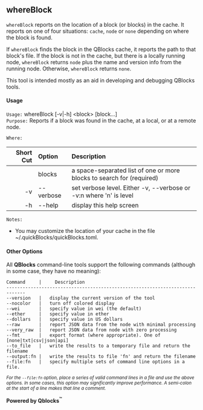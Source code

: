 ## whereBlock

`whereBlock` reports on the location of a block (or blocks) in the cache. It reports on one of four situations: `cache`, `node` or `none` depending on where the block is found.

If `whereBlock` finds the block in the QBlocks cache, it reports the path to that block's file. If the block is not in the cache, but there is a locally running node, `whereBlock` returns `node` plus the name and version info from the running node. Otherwise, `whereBlock` returns `none`.

This tool is intended mostly as an aid in developing and debugging QBlocks tools.

#### Usage

`Usage:`    whereBlock [-v|-h] &lt;block&gt; [block...]  
`Purpose:`  Reports if a block was found in the cache, at a local, or at a remote node.

`Where:`  

| Short Cut | Option | Description |
| -------: | :------- | :------- |
|  | blocks | a space-separated list of one or more blocks to search for (required) |
| -v | --verbose | set verbose level. Either -v, --verbose or -v:n where 'n' is level |
| -h | --help | display this help screen |

`Notes:`

- You may customize the location of your cache in the file ~/.quickBlocks/quickBlocks.toml.

#### Other Options

All **QBlocks** command-line tools support the following commands (although in some case, they have no meaning):

    Command     |     Description
    -----------------------------------------------------------------------------
    --version   |   display the current version of the tool
    --nocolor   |   turn off colored display
    --wei       |   specify value in wei (the default)
    --ether     |   specify value in ether
    --dollars   |   specify value in US dollars
    --raw       |   report JSON data from the node with minimal processing
    --very_raw  |   report JSON data from node with zero processing
    --fmt       |   export format (where appropriate). One of [none|txt|csv|json|api]
    --to_file   |   write the results to a temporary file and return the filename
    --output:fn |   write the results to file 'fn' and return the filename
    --file:fn   |   specify multiple sets of command line options in a file.

<small>*For the `--file:fn` option, place a series of valid command lines in a file and use the above options. In some cases, this option may significantly improve performance. A semi-colon at the start of a line makes that line a comment.*</small>

**Powered by Qblocks<sup>&trade;</sup>**



